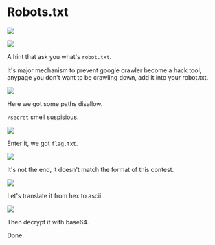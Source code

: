 # Robots.txt

![](https://i.imgur.com/YBLfE7O.png)

![](https://i.imgur.com/C0wDu5Y.png)

A hint that ask you what's `robot.txt`.

It's major mechanism to prevent google crawler become a hack tool, anypage you don't want to be crawling down, add it into your robot.txt.

![](https://i.imgur.com/l5jLnit.png)

Here we got some paths disallow.

`/secret` smell suspisious.

![](https://i.imgur.com/49o3UL0.png)

Enter it, we got `flag.txt`.

![](https://i.imgur.com/Ryh4N40.png)

It's not the end, it doesn't match the format of this contest.

![](https://i.imgur.com/aDilDZ8.png)

Let's translate it from hex to ascii.

![](https://i.imgur.com/SY77zUL.png)

Then decrypt it with base64.

Done.